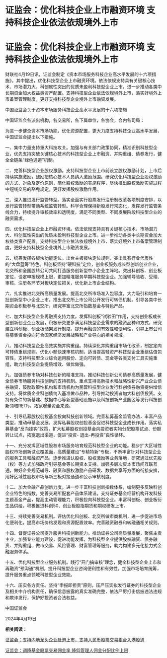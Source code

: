 # 证监会：优化科技企业上市融资环境 支持科技企业依法依规境外上市

# 证监会：优化科技企业上市融资环境 支持科技企业依法依规境外上市

财联社4月19日讯，证监会制定《资本市场服务科技企业高水平发展的十六项措施》。其中提出，优化科技型企业上市融资环境。依法依规支持具有关键核心技术、市场潜力大、科创属性突出的优质未盈利科技型企业上市。进一步推动各类中长期资金加大权益类资产配置。支持科技型企业依法依规境外上市，落实好境外上市备案管理制度，更好支持科技型企业境外上市融资发展。

中国证监会关于资本市场服务科技企业高水平发展的十六项措施

中国证监会各派出机构，各交易所，各下属单位，各协会，会内各司局：

为进一步健全资本市场功能，优化资源配置，更大力度支持科技企业高水平发展，中国证监会提出以下措施。

一、集中力量支持重大科技攻关。加强与有关部门政策协同，精准识别科技型企业，优先支持突破关键核心技术的科技型企业上市融资、并购重组、债券发行，健全全链条“绿色通道”机制。

二、完善科技型企业股权激励。支持科技型企业上市前设立股权激励计划，上市后持续实施激励，鼓励把核心技术人员纳入激励范围。研究优化科技型企业股权激励的方式、对象及定价原则，简化股权激励的实施程序，尽快推出股权激励实施过程中短线交易的豁免规定，更好发挥股权激励作用。

三、深入推进发行监管转型。落实全面实行股票发行注册制改革各项制度安排，以发行监管转型带动系统监管转型。科学合理保持新股发行常态化，发挥发行监管条线合力，持续提升审核效率和透明度，满足不同类型、不同发展阶段科技型企业的融资需求。

四、优化科技型企业上市融资环境。依法依规支持具有关键核心技术、市场潜力大、科创属性突出的优质未盈利科技型企业上市。进一步推动各类中长期资金加大权益类资产配置。支持科技型企业依法依规境外上市，落实好境外上市备案管理制度，更好支持科技型企业境外上市融资发展。

五、统筹发挥各板块功能定位。出台主板板块定位规则，突出具有行业代表性的“大盘蓝筹”特色。科创板坚持“硬科技”定位，创业板服务成长型创新创业企业，北交所和全国股转公司共同打造服务创新型中小企业主阵地。突出科创板、创业板定位，设定申报规模上限，更加精准服务早期科技型企业。加强辅导验收、受理、审核、注册各环节对板块定位把关，优化新上市企业结构。

六、扎实推进北交所高质量发展。提高北交所市场准入包容度，大力吸引和培育一批创新型中小企业上市。推出北交所上市公司公开发行可转债机制。引导各类中长期资金积极参与北交所，研究丰富北交所指数基金与特色产品。

七、加大科技型企业再融资支持力度。发挥科创板“试验田”作用，支持创业板成长型创新创业企业发展，积极研究更多满足科技型企业需求的融资品种和方式，研究建立科创板、创业板储架发行制度。提升再融资的有效性和便利性，引导上市公司将募集资金投向符合国家经济发展战略和产业导向的相关领域。

八、推动科技型企业高效实施并购重组。持续深化并购重组市场化改革，制定定向可转债重组规则，优化小额快速审核机制，适当提高轻资产科技型企业重组估值包容性，支持科技型企业综合运用股份、定向可转债、现金等各类支付工具实施重组，助力科技型企业提质增效、做优做强。

九、加强债券市场对科技创新的精准支持。推动科技创新公司债券高质量发展，健全债券市场服务科技创新的支持机制。重点支持高新技术和战略性新兴产业企业债券融资，鼓励政策性机构和市场机构为民营科技型企业发行科创债券融资提供增信支持。将优质企业科创债纳入基准做市品种，引导推动投资者加大科创债投资。支持有条件的新基建、数据中心等新型基础设施以及科技创新产业园区等发行科技创新领域REITs，拓宽增量资金来源。

十、引导私募股权创投基金投向科技创新领域。完善私募基金监管办法，丰富产品类型，推动母基金发展，发挥私募股权创投基金促进科技型企业成长作用。落实私募基金“反向挂钩”政策，扩大私募股权创投基金向投资者实物分配股票试点、份额转让试点，拓宽退出渠道，促进“投资-
退出-再投资”良性循环。

十一、充分发挥区域性股权市场服务培育规范科技型企业的功能。稳步扩大区域性股权市场创新试点覆盖面，高质量建设“专精特新”专板，不断丰富针对科技型企业的服务工具和融资产品，逐步推进认股权、股权激励等业务落地，研究通过优先股（权）等方式加强政府引导基金等长期资本支持。加强多层次资本市场间互联互通，做好企业规范辅导、融资和股权激励产品研发、数据共享等方面的衔接安排，用好区域性股权市场与新三板对接通道和公示审核制度。

十二、加大金融产品创新力度。进一步丰富科技创新指数体系，编制更多反映科创企业特色的指数。完善交易所配套产品体系建设。支持证券基金经营机构开发科技主题基金产品，提高主动管理能力，积极投向科技型企业。丰富科创板、创业板衍生品供给，积极推进科创50、创业板股指期货和期权研发上市。

十三、持续完善交易机制。评估优化科创板、北交所做市商机制，进一步促进市场化便利化，提高市场价格发现和资源配置效率。完善融资融券和转融通相关规则。

十四、督促证券公司提升服务科技创新能力。推动证券公司高质量发展，聚焦主责主业，加强专业能力建设，促进功能发挥，为科技型企业提供股权融资、债券融资、并购重组、做市交易、风险管理、财富管理等服务，助力构建多元化接力式金融服务体系。

十五、优化科技型企业服务机制。践行“开门搞审核”理念，健全科技型企业上市和再融资“预沟通”机制，提升科技型企业咨询便利性和有效性。加强市场培育统筹，提升服务重点领域科技型企业效能。

十六、压实各方责任。坚持“申报即担责”原则，压严压实拟发行证券的科技型企业及相关中介机构责任，确保信息披露的真实准确完整，依法严厉打击信披违法违规和欺诈发行，保护好投资者合法权益。

中国证监会

2024年4月19日

**相关阅读：**

[
证监会：支持内地龙头企业赴港上市，支持人民币股票交易柜台入港股通](https://news.qq.com/rain/a/20240419A08E9R00)

[证监会：调降基金股票交易佣金率 降低管理人佣金分配比例上限](https://news.qq.com/rain/a/20240419A08TE400)

